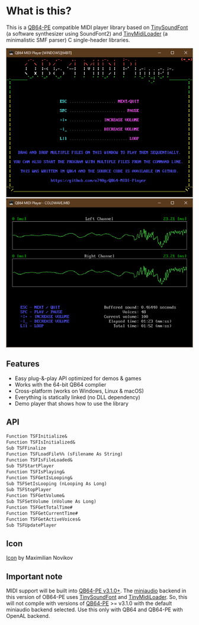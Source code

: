 # What is this?

This is a [QB64-PE](https://github.com/QB64-Phoenix-Edition/QB64pe) compatible MIDI player library based on [TinySoundFont](https://github.com/schellingb/TinySoundFont) (a software synthesizer using SoundFont2) and [TinyMidiLoader](https://github.com/schellingb/TinySoundFont) (a minimalistic SMF parser) C single-header libraries.

![Screenshot](screenshots/Screenshot1.png)
![Screenshot](screenshots/Screenshot2.png)

## Features

- Easy plug-&-play API optimized for demos & games
- Works with the 64-bit QB64 complier
- Cross-platform (works on Windows, Linux & macOS)
- Everything is statically linked (no DLL dependency)
- Demo player that shows how to use the library

## API

```VB
Function TSFInitialize&
Function TSFIsInitialized&
Sub TSFFinalize
Function TSFLoadFile%% (sFilename As String)
Function TSFIsFileLoaded&
Sub TSFStartPlayer
Function TSFIsPlaying&
Function TSFGetIsLooping&
Sub TSFSetIsLooping (nLooping As Long)
Sub TSFStopPlayer
Function TSFGetVolume&
Sub TSFSetVolume (nVolume As Long)
Function TSFGetTotalTime#
Function TSFGetCurrentTime#
Function TSFGetActiveVoices&
Sub TSFUpdatePlayer
```

## Icon

[Icon](https://iconarchive.com/artist/studiomx.html) by Maximilian Novikov

## Important note

MIDI support will be built into [QB64-PE v3.1.0+](https://github.com/QB64-Phoenix-Edition/QB64pe). The [miniaudio](https://miniaud.io/) backend in this version of OB64-PE uses [TinySoundFont](https://github.com/schellingb/TinySoundFont) and [TinyMidiLoader](https://github.com/schellingb/TinySoundFont). So, this will not compile with versions of [QB64-PE](https://github.com/QB64-Phoenix-Edition/QB64pe/releases/) >= v3.1.0 with the default miniaudio backend selected. Use this only with QB64 and QB64-PE with OpenAL backend.
